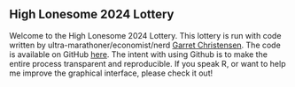 ## High Lonesome 2024 Lottery

Welcome to the High Lonesome 2024 Lottery. This lottery is run with code written by ultra-marathoner/economist/nerd [Garret Christensen](http://garrettheonion.blogspot.com). The code is available on GitHub [here](http://www.github.com/garretchristensen/RaceLottery2024). The intent with using Github is to make the entire process transparent and reproducible. If you speak R, or want to help me improve the graphical interface, please check it out!